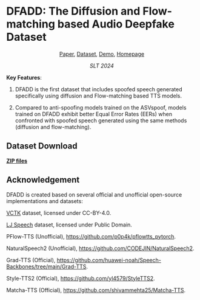 # DFADD: The Diffusion and Flow-matching based Audio Deepfake Dataset

<p align="center">  
    <a href="">Paper</a>, 
    <a href="https://huggingface.co/datasets/isjwdu/DFADD/tree/main">Dataset</a>, 
    <a href="https://github.com/DFADD-Dataset/DFADD_demo_pages/">Demo</a>, 
    <a href="https://github.com/isjwdu/DFADD">Homepage</a> 
</p>
<p align="center">  
    <i>SLT 2024</i>
</p>

**Key Features**: 
1. DFADD is the first dataset that includes spoofed speech generated specifically using diffusion and Flow-matching based TTS models.

2. Compared to anti-spoofing models trained on the ASVspoof, models trained on DFADD exhibit better Equal Error Rates (EERs) when confronted with spoofed speech generated using the same methods (diffusion and flow-matching).

## Dataset Download

[**ZIP files**](https://huggingface.co/datasets/isjwdu/DFADD/tree/main)

## Acknowledgement

DFADD is created based on several official and unofficial open-source implementations and datasets:

[VCTK](https://datashare.ed.ac.uk/handle/10283/3443) dataset, licensed under CC-BY-4.0.

[LJ Speech](https://keithito.com/LJ-Speech-Dataset) dataset, licensed under Public Domain.


PFlow-TTS (Unofficial), https://github.com/p0p4k/pflowtts_pytorch.

NaturalSpeech2 (Unofficial), https://github.com/CODEJIN/NaturalSpeech2.

Grad-TTS (Official), https://github.com/huawei-noah/Speech-Backbones/tree/main/Grad-TTS.

Style-TTS2 (Official), https://github.com/yl4579/StyleTTS2.

Matcha-TTS (Official), https://github.com/shivammehta25/Matcha-TTS.
